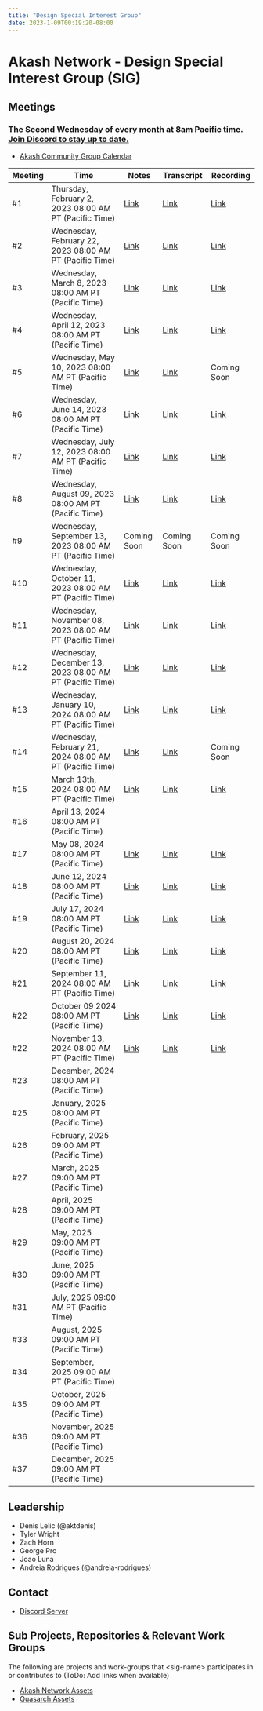 ```yaml
---
title: "Design Special Interest Group"
date: 2023-1-09T00:19:20-08:00
---
```


# Akash Network - Design Special Interest Group (SIG)

## Meetings

### The Second Wednesday of every month at 8am Pacific time. [Join Discord to stay up to date.](https://discord.com/channels/747885925232672829/1068922143976464395/1068923732099334194)

- [Akash Community Group Calendar](https://calendar.google.com/calendar/u/0?cid=Y18yNWU1ZTM3NDhlNGM0YWI3YTU1ZjQxZmJjNWViZWJjYzBhMDNiNDBmYjAyODc4NWYxNDE1OWJmYWViZWExMmUyQGdyb3VwLmNhbGVuZGFyLmdvb2dsZS5jb20)



| Meeting | Time | Notes | Transcript | Recording
| --- | --- | --- | --- | --- |
| #1 | Thursday, February 2, 2023 08:00 AM PT (Pacific Time) | [Link](https://github.com/akash-network/community/blob/main/sig-design/meetings/001-2023-02-02.md) | [Link](https://github.com/akash-network/community/blob/main/sig-design/meetings/001-2023-02-02.md#transcript) | [Link](https://uj3nmvkwwqwjkd3jzkkhbjf3w7rewuvfqrmcdapficmmik4gudzq.arweave.net/onbWVVa0LJUPacqUcKS7t-JLUqWEWCGB5UCYxCuGoPM)
| #2 | Wednesday, February 22, 2023 08:00 AM PT (Pacific Time) | [Link](https://github.com/akash-network/community/blob/main/sig-design/meetings/002-2023-02-21.md) | [Link](https://github.com/akash-network/community/blob/main/sig-design/meetings/002-2023-02-21.md#transcript) | [Link](https://e6wptkexnljmfnq6swe4qbbu54assn65grzlurzvpizzlreiro5q.arweave.net/J6z5qJdq0sK2HpWJyAQ07wEpN900crpHNXozlcSIi7s)
| #3 | Wednesday, March 8, 2023 08:00 AM PT (Pacific Time) | [Link](https://github.com/akash-network/community/blob/main/sig-design/meetings/003-2023-03-08.md) | [Link](https://github.com/akash-network/community/blob/main/sig-design/meetings/003-2023-03-08.md#transcript) | [Link](https://apru4o53g355qdxpxifh2ejjvopsqlmf5c7zlmnygpqq33vekvya.arweave.net/A-NOO7s2-9gO77oKfREpq58oLYXov5WxuDPhDe6kVXA)
| #4 | Wednesday, April 12, 2023 08:00 AM PT (Pacific Time) | [Link](https://github.com/akash-network/community/blob/main/sig-design/meetings/004-2023-04-12.md) | [Link](https://github.com/akash-network/community/blob/main/sig-design/meetings/004-2023-04-12.md#transcript) | [Link](https://6xo72sp45srm3peei2i57kitrya34ftrqffk3irtxgfyxxjhmxbq.arweave.net/9d39Sfzsos28hEaR36kTjgG-FnGBSq2iM7mLi90nZcM)
| #5 | Wednesday, May 10, 2023 08:00 AM PT (Pacific Time) | [Link](https://github.com/akash-network/community/blob/main/sig-design/meetings/005-2023-05-10.md) | [Link](https://github.com/akash-network/community/blob/main/sig-design/meetings/005-2023-05-10.md#transcript) | Coming Soon
| #6 | Wednesday, June 14, 2023 08:00 AM PT (Pacific Time) | [Link](https://github.com/akash-network/community/blob/main/sig-design/meetings/006-2023-06-14.md) | [Link](https://github.com/akash-network/community/blob/main/sig-design/meetings/006-2023-06-14.md#transcript) | [Link](https://inlakgk4lzlfmrveddowlqvf3olzpxeklmrjdksle6defao4ehea.arweave.net/Q1YFGVxeVlZGpBjdZcKl25eX3IpbIpGqSyeGQoHcIcg)
| #7 | Wednesday, July 12, 2023 08:00 AM PT (Pacific Time) |[Link](https://github.com/akash-network/community/blob/main/sig-design/meetings/007-2023-07-12.md)  |[Link](https://github.com/akash-network/community/blob/main/sig-design/meetings/007-2023-07-12.md#transcript) | [Link](https://4v5gjbxldak3kwlx7jbkp2gcgp4ovvbf6q67ue2oyp22w2guavua.arweave.net/5XpkhusYFbVZd_pCp-jCM_jq1CX0PfoTTsP1q2jUBWg)
| #8 | Wednesday, August 09, 2023 08:00 AM PT (Pacific Time) |[Link](https://github.com/akash-network/community/blob/main/sig-design/meetings/008-2023-08-09.md)  | [Link](https://github.com/akash-network/community/blob/main/sig-design/meetings/008-2023-08-09.md#transcript)|[Link](https://7hbbbiaiqssx7redpnzevdfif3smtvixbsd6uahwjtqugqcndxia.arweave.net/-cIQoAiEpX_Eg3tySoyoLuTJ1RcMh-oA9kzhQ0BNHdA)
| #9 | Wednesday, September 13, 2023 08:00 AM PT (Pacific Time) | Coming Soon | Coming Soon | Coming Soon 
| #10 | Wednesday, October 11, 2023 08:00 AM PT (Pacific Time) | [Link](https://github.com/akash-network/community/blob/main/sig-design/meetings/010-2023-10-11.md) | [Link](https://github.com/akash-network/community/blob/main/sig-design/meetings/010-2023-10-11.md#transcript)|  [Link](https://lpgpnhvzo3h4wr6vc7qy5rggghi2qztpqj6krjuzlevcmcypf63q.arweave.net/W8z2nrl2z8tH1RfhjsTGMdGoZm-CfKimmVkqJgsPL7c)
| #11 | Wednesday, November 08, 2023 08:00 AM PT (Pacific Time) |[Link](https://github.com/akash-network/community/blob/main/sig-design/meetings/011-2023-11-08.md) |[Link](https://github.com/akash-network/community/blob/main/sig-design/meetings/011-2023-11-08.md#transcript)| [Link](https://mctlnmdevhysanes52tbok6kbc3mgbsgnn6qemc35xhanfc2x67q.arweave.net/YKa2sGSp8SA0ku6mFyvKCLbDBkZrfQIwW-3OBpRav78)
| #12| Wednesday, December 13, 2023 08:00 AM PT (Pacific Time) |[Link](https://github.com/akash-network/community/blob/main/sig-design/meetings/012-2023-12-13.md)  |[Link](https://github.com/akash-network/community/blob/main/sig-design/meetings/012-2023-12-13.md#transcript) | [Link](https://une76rieq3cvbtrnjv3gxaw6kbxaay3tnzqsangya2lfe6ionpva.arweave.net/o0n_RQSGxVDOLU12a4LeUG4AY3NuYSA02AaWUnkOa-o)
| #13| Wednesday, January 10, 2024 08:00 AM PT (Pacific Time) | [Link](https://github.com/akash-network/community/blob/main/sig-design/meetings/013-2024-01-10.md) | [Link](https://github.com/akash-network/community/blob/main/sig-design/meetings/013-2024-01-10.md#transcript) | [Link](https://zao4urnjuqb6ncx2vacwjuqiyqnucl2ifcfm33blijhw6v6owzla.arweave.net/yB3KRamkA-aK-qgFZNIIxBtBL0gois3sK0JPb1fOtlY)
| #14| Wednesday, February 21, 2024 08:00 AM PT (Pacific Time) |[Link](https://github.com/akash-network/community/blob/main/sig-design/meetings/014-2024-02-21.md)  |[Link](https://github.com/akash-network/community/blob/main/sig-design/meetings/014-2024-02-21.md#transcript) | Coming Soon
| #15| March 13th, 2024 08:00 AM PT (Pacific Time) |[Link](https://github.com/akash-network/community/blob/main/sig-design/meetings/015-2024-03-13.md)  | [Link](https://github.com/akash-network/community/blob/main/sig-design/meetings/015-2024-03-13.md#transcript) |[Link](https://nnq3ufkztaw2lqjhzhftmlaxw3rt7c3x6hotvsz7gjm2pf7jbgtq.arweave.net/a2G6FVmYLaXBJ8nLNiwXtuM_i3fx3TrLPzJZp5fpCac) 
| #16| April 13, 2024 08:00 AM PT (Pacific Time) | |  |
| #17| May 08, 2024 08:00 AM PT (Pacific Time) |  [Link](https://github.com/akash-network/community/blob/main/sig-design/meetings/016-2024-05-08.md) | [Link](https://github.com/akash-network/community/blob/main/sig-design/meetings/016-2024-05-08.md#transcript) |[Link](https://utgdid3tyicjsjmgvznzalfhes33oqqzoytow53oaqvlgg6nbmlq.arweave.net/pMw0D3PCBJklhq5bkCynJLe3Qhl2Jut3bgQqsxvNCxc) 
| #18| June 12, 2024 08:00 AM PT (Pacific Time) | [Link](https://github.com/akash-network/community/blob/main/sig-design/meetings/017-2024-06-12.md) |[Link](https://github.com/akash-network/community/blob/main/sig-design/meetings/017-2024-06-12.md#transcript)  |[Link](https://ifqou2kkf6gqtmise2kelunxe2wc4xrcssgptlx3oh25flm7tcea.arweave.net/QWDqaUovjQmxEiaURdG3JqwuXiKUjPmu-3H10q2fmIg) 
| #19| July 17, 2024 08:00 AM PT (Pacific Time) | [Link](https://github.com/akash-network/community/blob/main/sig-design/meetings/019-2024-07-17.md) | [Link](https://github.com/akash-network/community/blob/main/sig-design/meetings/019-2024-07-17.md#transcript)|[Link](https://ifqou2kkf6gqtmise2kelunxe2wc4xrcssgptlx3oh25flm7tcea.arweave.net/QWDqaUovjQmxEiaURdG3JqwuXiKUjPmu-3H10q2fmIg)
| #20| August 20, 2024 08:00 AM PT (Pacific Time) | [Link](https://github.com/akash-network/community/blob/main/sig-design/meetings/020-2024-08-20.md) | [Link](https://github.com/akash-network/community/blob/main/sig-design/meetings/020-2024-08-20.md#transcript) |[Link](https://t3sgdqvogazfp5dgoxojhngj43wccndepjg5f7ajo35y5h4z32oq.arweave.net/nuRhwq4wMlf0ZnXck7TJ5uwhNGR6TdL8CXb7jp-Z3p0) 
| #21| September 11, 2024 08:00 AM PT (Pacific Time) |[Link](https://github.com/akash-network/community/blob/main/sig-design/meetings/021-2024-09-11.md) |[Link](https://github.com/akash-network/community/blob/main/sig-design/meetings/021-2024-09-11.md#transcript) | [Link](https://rb6ghk5hubdwgm4s2todp2hvnwi55k6mtld6kyrrp222miwf7a6q.arweave.net/iHxjq6egR2MzktTcN-j1bZHeq8yax-ViMX61piLF-D0) 
| #22| October 09 2024 08:00 AM PT (Pacific Time) | [Link](https://github.com/akash-network/community/blob/main/sig-design/meetings/022-2024-10-09.md)  | [Link](https://github.com/akash-network/community/blob/main/sig-design/meetings/022-2024-10-09.md#transcript) |[Link](https://7rym5lum2stjhqj4hpl76uucxinceiz4e4jfz5acixddrv2icwgq.arweave.net/_HDOrozUppPBPDvX_1KCuhoiIzwnElz0AkXGONdIFY0) 
| #22| November 13, 2024 08:00 AM PT (Pacific Time) | [Link](https://github.com/akash-network/community/blob/main/sig-design/meetings/023-2024-11-13.md) |[Link](https://github.com/akash-network/community/blob/main/sig-design/meetings/023-2024-11-13.md#transcript) |[Link](https://ji5fpsj5wsui75zccj6ndnhl56hsuy5ygdcwrq4swjapnxdry4dq.arweave.net/SjpXyT20qI_3IhJ80bTr748qY7gwxWjDkrJA9txxxwc) 
| #23| December, 2024 08:00 AM PT (Pacific Time) |  | |
| #25| January, 2025 08:00 AM PT (Pacific Time) |  | |
| #26| February, 2025 09:00 AM PT (Pacific Time) |  | |
| #27| March, 2025 09:00 AM PT (Pacific Time) |  | |
| #28| April, 2025 09:00 AM PT (Pacific Time) |  | |
| #29| May, 2025 09:00 AM PT (Pacific Time) |  | |
| #30| June, 2025 09:00 AM PT (Pacific Time) |  | |
| #31| July, 2025 09:00 AM PT (Pacific Time) |  | |
| #33| August, 2025 09:00 AM PT (Pacific Time) |  | |
| #34| September, 2025 09:00 AM PT (Pacific Time) |  | |
| #35| October, 2025 09:00 AM PT (Pacific Time) |  | |
| #36| November, 2025 09:00 AM PT (Pacific Time) |  | |
| #37| December, 2025 09:00 AM PT (Pacific Time) |  | |



## Leadership

- Denis Lelic (@aktdenis)
- Tyler Wright
- Zach Horn
- George Pro
- Joao Luna
- Andreia Rodrigues (@andreia-rodrigues)


## Contact

- [Discord Server](https://discord.gg/akash)

## Sub Projects, Repositories & Relevant Work Groups

The following are projects and work-groups that \<sig-name\> participates in or contributes to (ToDo: Add links when available)

- [Akash Network Assets](https://github.com/akash-network/brand-assets)
- [Quasarch Assets](https://github.com/quasarch/assets)
